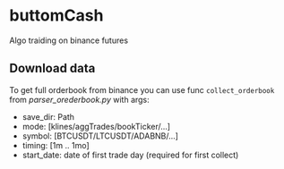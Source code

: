 # buttomCash
Algo traiding on binance futures

## Download data
To get full orderbook from binance you can use func ```collect_orderbook``` from *parser_orederbook.py* with args:
- save_dir: Path
- mode: [klines/aggTrades/bookTicker/...]
- symbol: [BTCUSDT/LTCUSDT/ADABNB/...]
- timing:  [1m .. 1mo]
- start_date: date of first trade day (required for first collect)